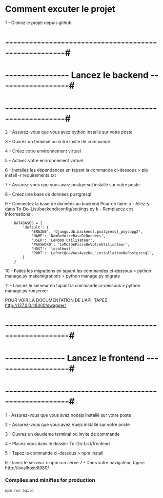 # Comment excuter le projet
1 - Clonez le projet depuis github

# -----------------------------------------------------#
# ---------------- Lancez le backend ------------------#
# -----------------------------------------------------#

2 - Assurez-vous que vous avez python installé sur votre poste

3 - Ouvrez un terminal ou votre invite de commande

4 - Créez votre environnement virtuel

5 - Activez votre enrironnement virtuel

6 - Installez les dépendances en tapant la commande ci-dessous
    > pip install -r requirements.txt

7 - Assurez-vous que vous avez postgresql installé sur votre poste

8 - Créez une base de données postgresql

9 - Connectez la base de données au backend
    Pour ce faire:
    a - Allez-y dans To-Do-List/backend/config/settings.py
    b - Remplacez ces informations :

        DATABASES = {
            'default': {
                'ENGINE': 'django.db.backends.postgresql_psycopg2',
                'NAME': 'NomDeVotreBaseDeDonnées',
                'USER': 'LeNomD'utilisateur',
                'PASSWORD': 'LeMotDePasseDeVotreUtilisateur',
                'HOST': 'localhost',
                'PORT': 'LePortQueVousAvezDeL'installationDePostgresql',
            }
        }

10 - Faites les migrations en tapant les commandes ci-dessous
    > python manage.py makemigrations
    > python manage.py migrate

11 - Lancez le serveur en tapant la commande ci-dessous
    > python manage.py runserver

POUR VOIR LA DOCUMENTATION DE L'API, TAPEZ :
    http://127.0.0.1:8000/swagger/

# ------------------------------------------------------#
# --------------- Lancez le frontend -------------------#
# ------------------------------------------------------#

1 - Assurez-vous que vous avez nodejs installé sur votre poste

2 - Assurez-vous que vous avez Vuejs installé sur votre poste

3 - Ouvrez un deuxième terminal ou invite de commande

4 - Placez vous dans le dossier To-Do-List/frontend

5 - Tapez la commande ci-dessous
    > npm install

6 - lanez le serveur
    > npm run serve
7 - Dans votre navigateur, tapez:
    http://localhost:8080/

### Compiles and minifies for production
```
npm run build
```
